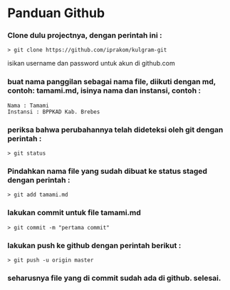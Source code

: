 # Panduan Github

### Clone dulu projectnya, dengan perintah ini :

```
> git clone https://github.com/iprakom/kulgram-git
```

isikan username dan password untuk akun di github.com

### buat nama panggilan sebagai nama file, diikuti dengan md, contoh: tamami.md, isinya nama dan instansi, contoh :

```
Nama : Tamami
Instansi : BPPKAD Kab. Brebes
```

### periksa bahwa perubahannya telah dideteksi oleh git dengan perintah :

```
> git status
```

### Pindahkan nama file yang sudah dibuat ke status staged dengan perintah :

```
> git add tamami.md
```

### lakukan commit untuk file tamami.md

```
> git commit -m "pertama commit"
```

### lakukan push ke github dengan perintah berikut :

```
> git push -u origin master
```

### seharusnya file yang di commit sudah ada di github. selesai.
